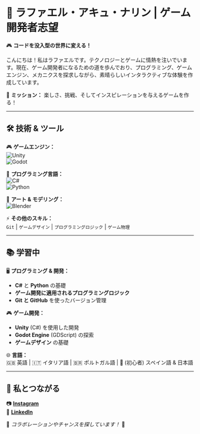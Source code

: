 # 👾 ラファエル・アキュ・ナリン | ゲーム開発者志望  

🎮 **コードを没入型の世界に変える！**  

こんにちは！私はラファエルです。テクノロジーとゲームに情熱を注いでいます。現在、ゲーム開発者になるための道を歩んでおり、プログラミング、ゲームエンジン、メカニクスを探求しながら、素晴らしいインタラクティブな体験を作成しています。  

🚀 **ミッション：** 楽しさ、挑戦、そしてインスピレーションを与えるゲームを作る！  

---

## 🛠️ 技術 & ツール  

🎮 **ゲームエンジン：**  
![Unity](https://img.shields.io/badge/Unity-100000?style=for-the-badge&logo=unity&logoColor=white)  
![Godot](https://img.shields.io/badge/Godot-478CBF?style=for-the-badge&logo=godot-engine&logoColor=white)  

📜 **プログラミング言語：**  
![C#](https://img.shields.io/badge/C%23-239120?style=for-the-badge&logo=c-sharp&logoColor=white)  
![Python](https://img.shields.io/badge/Python-3776AB?style=for-the-badge&logo=python&logoColor=white)  

🎨 **アート & モデリング：**  
![Blender](https://img.shields.io/badge/Blender-F5792A?style=for-the-badge&logo=blender&logoColor=white)  

⚡ **その他のスキル：**  
`Git` | `ゲームデザイン` | `プログラミングロジック` | `ゲーム物理`  

---

## 📚 学習中  

🖥️ **プログラミング & 開発：**  
- **C#** と **Python** の基礎  
- **ゲーム開発に適用されるプログラミングロジック**  
- **Git と GitHub** を使ったバージョン管理  

🎮 **ゲーム開発：**  
- **Unity** (C#) を使用した開発  
- **Godot Engine** (GDScript) の探索  
- **ゲームデザイン** の基礎  

🌐 **言語：**  
🇬🇧 英語 | 🇮🇹 イタリア語 | 🇧🇷 ポルトガル語 | 🌱 (初心者) スペイン語 & 日本語  

---

## 📲 私とつながる  

📷 [**Instagram**](https://www.instagram.com/raphnalin)  
💼 [**LinkedIn**](https://www.linkedin.com/in/raphaelnalin)  

🎯 *コラボレーションやチャンスを探しています！* 🚀  
